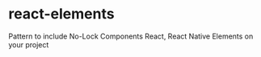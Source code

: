 # react-elements
Pattern to include No-Lock Components React, React Native Elements on your project 
